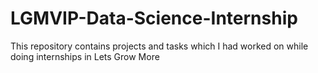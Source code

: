 # LGMVIP-Data-Science-Internship
This repository contains projects and tasks which I had worked on while doing internships in Lets Grow More
